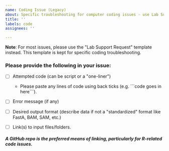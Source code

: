 ```yaml
---
name: Coding Issue (Legacy)
about: Specific troubleshooting for computer coding issues - use Lab Support Request for most issues
title: ''
labels: code
assignees: ''

---
```


**Note**: For most issues, please use the "Lab Support Request" template instead. This template is kept for specific coding troubleshooting.

### Please provide the following in your issue:

- [ ] Attempted code (can be script or a "one-liner")

  - Please paste any lines of code using back ticks (e.g. \`\`\`code goes in here\`\`\`\).
  

- [ ] Error message (if any)

- [ ] Desired output format (describe data if not a "standardized" format like FastA, BAM, SAM, etc.)

- [ ] Link(s) to input files/folders.



 ##### A GitHub repo is the preferred means of linking, particularly for R-related code issues.
